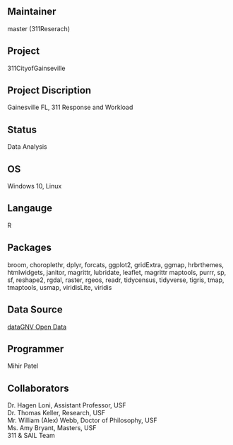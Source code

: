 Maintainer
------
master (311Reserach)     

Project
--------
311CityofGainseville

Project Discription
--------------------
Gainesville FL, 311 Response and Workload

Status
---------
Data Analysis

OS
------
Windows 10, Linux

Langauge
---------
R

Packages
--------
broom, choroplethr, dplyr, forcats, ggplot2, gridExtra, ggmap, hrbrthemes, htmlwidgets, janitor, magrittr, lubridate, leaflet, magrittr   maptools, purrr, sp, sf, reshape2, rgdal, raster, rgeos, readr, tidycensus, tidyverse, tigris, tmap, tmaptools, usmap, viridisLite,     viridis

Data Source
------------
[dataGNV Open Data](https://data.cityofgainesville.org/Community-Model/311-Service-Requests-myGNV-/78uv-94ar)


Programmer
---------
Mihir Patel  

Collaborators
------------
Dr. Hagen Loni, Assistant Professor, USF  
Dr. Thomas Keller, Research, USF    
Mr. William (Alex) Webb, Doctor of Philosophy, USF      
Ms. Amy Bryant, Masters, USF       
311 & SAIL Team
